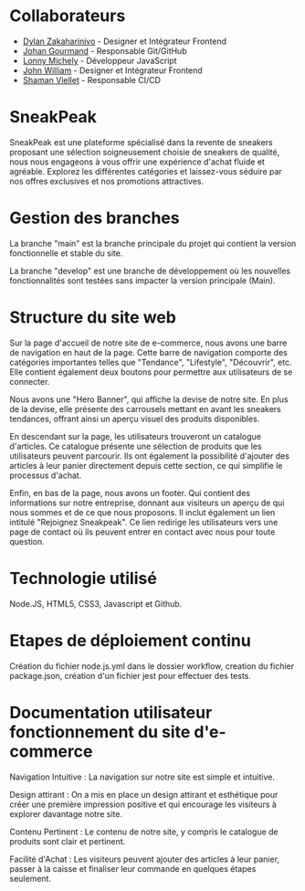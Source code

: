 # Collaborateurs

- [Dylan Zakaharinivo](https://github.com/Kaiizer26) - Designer et Intégrateur Frontend
- [Johan Gourmand](https://github.com/joepok77) - Responsable Git/GitHub
- [Lonny Michely](https://github.com/) - Développeur JavaScript
- [John William](https://github.com/John-william28) - Designer et Intégrateur Frontend
- [Shaman Viellet](https://github.com/ShamanK93) - Responsable CI/CD

# SneakPeak

SneakPeak est une plateforme spécialisé dans la revente de sneakers proposant une sélection soigneusement choisie de sneakers de qualité, nous nous engageons à vous offrir une expérience d'achat fluide et agréable. Explorez les différentes catégories et laissez-vous séduire par nos offres exclusives et nos promotions attractives.

# Gestion des branches 

La branche "main" est la branche principale du projet qui contient la version fonctionnelle et stable du site. 

La branche "develop" est une branche de développement où les nouvelles fonctionnalités sont testées sans impacter la version principale (Main).

# Structure du site web 

Sur la page d'accueil de notre site de e-commerce, nous avons une barre de navigation en haut de la page. Cette barre de navigation comporte des catégories importantes telles que "Tendance", "Lifestyle", "Découvrir", etc. Elle contient également deux boutons pour permettre aux utilisateurs de se connecter.

Nous avons une "Hero Banner", qui affiche la devise de notre site. En plus de la devise, elle présente des carrousels mettant en avant les sneakers tendances, offrant ainsi un aperçu visuel des produits disponibles.

En descendant sur la page, les utilisateurs trouveront un catalogue d'articles. Ce catalogue présente une sélection de produits que les utilisateurs peuvent parcourir. Ils ont également la possibilité d'ajouter des articles à leur panier directement depuis cette section, ce qui simplifie le processus d'achat.

Enfin, en bas de la page, nous avons un footer. Qui contient des informations sur notre entreprise, donnant aux visiteurs un aperçu de qui nous sommes et de ce que nous proposons. Il inclut également un lien intitulé "Rejoignez Sneakpeak". Ce lien redirige les utilisateurs vers une page de contact où ils peuvent entrer en contact avec nous pour toute question.

# Technologie utilisé

Node.JS, HTML5, CSS3, Javascript et Github.

# Etapes de déploiement continu

Création du fichier node.js.yml dans le dossier workflow, creation du fichier package.json, création d'un fichier jest pour effectuer des tests. 

# Documentation utilisateur fonctionnement du site d'e-commerce

Navigation Intuitive : La navigation sur notre site est simple et intuitive. 

Design attirant : On a mis en place un design attirant et esthétique pour créer une première impression positive et qui encourage les visiteurs à explorer davantage notre site.


Contenu Pertinent : Le contenu de notre site, y compris le catalogue de produits sont clair et pertinent.

Facilité d'Achat : Les visiteurs peuvent  ajouter des articles à leur panier, passer à la caisse et finaliser leur commande en quelques étapes seulement. 









